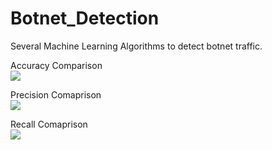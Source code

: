# Botnet_Detection
Several Machine Learning Algorithms to detect botnet traffic.

Accuracy Comparison <br />
![](https://github.com/Priyanshi2079/BotnetDetection/blob/test/images/graph1.png?raw=true)
<br />


Precision Comaprison <br />
![](https://github.com/Priyanshi2079/BotnetDetection/blob/test/images/graph2.png?raw=true)
<br />


Recall Comaprison <br />
![](https://github.com/Priyanshi2079/BotnetDetection/blob/test/images/graph3.png?raw=true)
